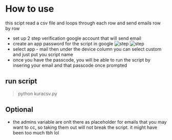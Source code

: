 <!-- heading 1-5 -->

# How to use 
this scipt read a csv file and loops through each row and send emails row by row

* set up 2 step verification google account that will send email
* create an app password for the script in google
![step](https://i0.wp.com/emailanalytics.com/wp-content/uploads/2019/04/security-button-1.png)
![step](https://i0.wp.com/emailanalytics.com/wp-content/uploads/2019/04/gmail-2-step-verification-1.png)
* select app - mail then under the device column you can select custom and just put you script name
* once you have the passcode, you will be able to run the script by insering your email and that passcode
once prompted

## run script

> python kuracsv.py

## Optional
* the admins variable are onlt there as placeholder for emails that you may want to cc, so taking them out will not break the script. it might have been too much tbh lol
